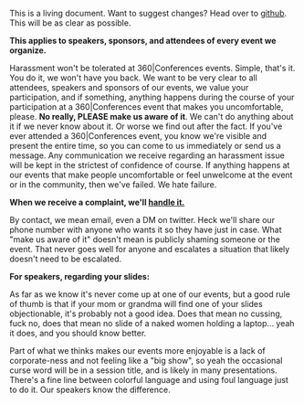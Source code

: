This is a living document. Want to suggest changes? Head over to [github](https://github.com/jwilker/360idevdocs).
This will be as clear as possible.


__This applies to speakers, sponsors, and attendees of every event we organize.__

Harassment won't be tolerated at 360|Conferences events. Simple, that's it. You do it, we won't have you back. 
We want to be very clear to all attendees, speakers and sponsors of our events, we value your participation, and if something, anything happens during the course of your participation at a 360|Conferences event that makes you uncomfortable, please. __No really, PLEASE make us aware of it__. We can't do anything about it if we never know about it. Or worse we find out after the fact. If you've ever attended a 360|Conferences event, you know we're visible and present the entire time, so you can come to us immediately or send us a message. Any communication we receive regarding an harassment issue will be kept in the strictest of confidence of course.  If anything happens at our events that make people uncomfortable or feel unwelcome at the event or in the community, then we've failed. We hate failure.

__When we receive a complaint, we'll [handle it.](http://360conferences.com/how-things-are-handled)__
 
By contact, we mean email, even a DM on twitter. Heck we'll share our phone number with anyone who wants it so they have just in case. What "make us aware of it" doesn't mean is publicly shaming someone or the event. That never goes well for anyone and escalates a situation that likely doesn't need to be escalated.

 

 

__For speakers, regarding your slides:__

As far as we know it's never come up at one of our events, but a good rule of thumb is that if your mom or grandma will find one of your slides objectionable, it's probably not a good idea. Does that mean no cussing, fuck no, does that mean no slide of a naked women holding a laptop... yeah it does, and you should know better.

Part of what we thinks makes our events more enjoyable is a lack of corporate-ness and not feeling like a "big show", so yeah the occasional curse word will be in a session title, and is likely in many presentations. There's a fine line between colorful language and  using foul language just to do it. Our speakers know the difference.

 
